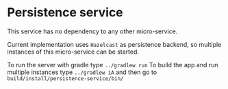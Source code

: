 # Persistence service

This service has no dependency to any other micro-service.

Current implementation uses `Hazelcast` as persistence backend, so multiple instances of this micro-service can be started.

To run the server with gradle type `../gradlew run`
To build the app and run multiple instances type `../gradlew iA` and then go to `build/install/persistence-service/bin/`